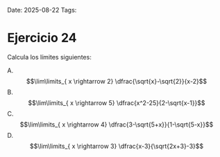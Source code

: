 Date: 2025-08-22
Tags: 

# Ejercicio 24

 
Calcula los límites siguientes:




A.   $$\lim\limits_{ x \rightarrow  2}  \dfrac{\sqrt{x}-\sqrt{2}}{x-2}$$ 
B.   $$\lim\limits_{ x \rightarrow  5}  \dfrac{x^2-25}{2-\sqrt{x-1}}$$ 
C.   $$\lim\limits_{ x \rightarrow  4}  \dfrac{3-\sqrt{5+x}}{1-\sqrt{5-x}}$$ 
D.   $$\lim\limits_{ x \rightarrow  3}  \dfrac{x-3}{\sqrt{2x+3}-3}$$ 
